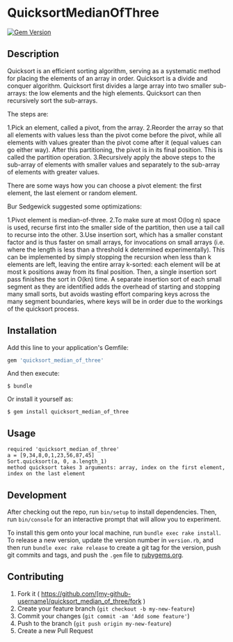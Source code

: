 # QuicksortMedianOfThree

[![Gem Version](https://badge.fury.io/rb/quicksort_median_of_three.svg)](http://badge.fury.io/rb/quicksort_median_of_three)

## Description

Quicksort is an efficient sorting algorithm, serving as a systematic method for placing the elements of an array in order.
Quicksort is a divide and conquer algorithm. Quicksort first divides a large array into two smaller sub-arrays: the low elements and the high elements. Quicksort can then recursively sort the sub-arrays.

The steps are:

1.Pick an element, called a pivot, from the array.
2.Reorder the array so that all elements with values less than the pivot come before the pivot, while all elements with values greater than the pivot come after it (equal values can go either way). After this partitioning, the pivot is in its final position. This is called the partition operation.
3.Recursively apply the above steps to the sub-array of elements with smaller values and separately to the sub-array of elements with greater values.

There are some ways how you can choose a pivot element: the first element, the last element or random element.

Bur Sedgewick suggested some optimizations:

1.Pivot element is median-of-three.
2.To make sure at most O(log n) space is used, recurse first into the smaller side of the partition, then use a tail call to recurse into the other.
3.Use insertion sort, which has a smaller constant factor and is thus faster on small arrays, for invocations on small arrays
(i.e. where the length is less than a threshold k determined experimentally). This can be implemented by simply stopping the recursion
when less than k elements are left, leaving the entire array k-sorted: each element will be at most k positions away from its final position. Then, a single insertion sort pass finishes the sort in O(kn) time. A separate insertion sort of each small segment as they are identified adds the overhead of starting and stopping many small sorts, but avoids wasting effort comparing keys across the many segment boundaries, where keys will be in order due to the workings of the quicksort process.


## Installation

Add this line to your application's Gemfile:

```ruby
gem 'quicksort_median_of_three'
```

And then execute:

    $ bundle

Or install it yourself as:

    $ gem install quicksort_median_of_three

## Usage

  ```
  required 'quicksort_median_of_three'
  a = [9,34,8,0,1,23,56,87,45]
  Sort.quicksort(a, 0, a.length_1)
  method quicksort takes 3 arguments: array, index on the first element, index on the last element
  ```

## Development

After checking out the repo, run `bin/setup` to install dependencies. Then, run `bin/console` for an interactive prompt that will allow you to experiment.

To install this gem onto your local machine, run `bundle exec rake install`. To release a new version, update the version number in `version.rb`, and then run `bundle exec rake release` to create a git tag for the version, push git commits and tags, and push the `.gem` file to [rubygems.org](https://rubygems.org).

## Contributing

1. Fork it ( https://github.com/[my-github-username]/quicksort_median_of_three/fork )
2. Create your feature branch (`git checkout -b my-new-feature`)
3. Commit your changes (`git commit -am 'Add some feature'`)
4. Push to the branch (`git push origin my-new-feature`)
5. Create a new Pull Request
